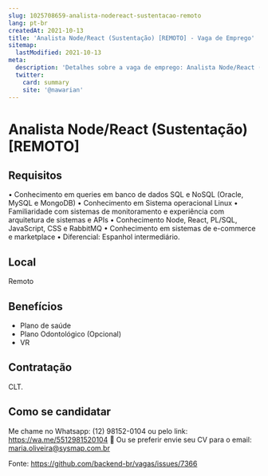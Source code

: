 ```yaml
---
slug: 1025708659-analista-nodereact-sustentacao-remoto
lang: pt-br
createdAt: 2021-10-13
title: 'Analista Node/React (Sustentação) [REMOTO] - Vaga de Emprego'
sitemap:
  lastModified: 2021-10-13
meta:
  description: 'Detalhes sobre a vaga de emprego: Analista Node/React (Sustentação) [REMOTO]'
  twitter:
    card: summary
    site: '@nawarian'
---
```


# Analista Node/React (Sustentação) [REMOTO]

## Requisitos

• Conhecimento em queries em banco de dados SQL e NoSQL (Oracle, MySQL e MongoDB) 
• Conhecimento em Sistema operacional Linux
• Familiaridade com sistemas de monitoramento e experiência com arquitetura de sistemas e APIs
• Conhecimento Node, React, PL/SQL, JavaScript, CSS e RabbitMQ
• Conhecimento em sistemas de e-commerce e marketplace
• Diferencial: Espanhol intermediário.

## Local

Remoto

## Benefícios

- Plano de saúde
- Plano Odontológico (Opcional) 
- VR

## Contratação

CLT.

## Como se candidatar

Me chame no Whatsapp: (12) 98152-0104 ou pelo link: https://wa.me/5512981520104 🤞
Ou se preferir envie seu CV para o email: maria.oliveira@sysmap.com.br


Fonte: https://github.com/backend-br/vagas/issues/7366
